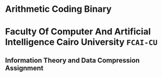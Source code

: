 # Arithmetic Coding Binary

# Faculty Of Computer And Artificial Intelligence Cairo University `FCAI-CU`

## 	Information Theory and Data Compression Assignment

